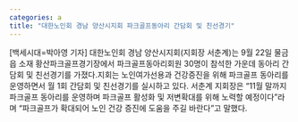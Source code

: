```yaml
---
categories: a
title: "대한노인회 경남 양산시지회 파크골프동아리 간담회 및 친선경기"
---
```

[백세시대=박아영 기자] 대한노인회 경남 양산시지회(지회장 서춘계)는 9월 22일 물금읍 소재 황산파크골프경기장에서 파크골프동아리회원 30명이 참석한 가운데 동아리 간담회 및 친선경기를 가졌다.지회는 노인여가선용과 건강증진을 위해 파크골프 동아리를 운영하면서 월 1회 간담회 및 친선경기를 실시하고 있다. 서춘계 지회장은 “11월 말까지 파크골프 동아리를 운영하며 파크골프 활성화 및 저변확대를 위해 노력할 예정이다”라며 “파크골프가 확대되어 노인 건강 증진에 도움을 주길 바란다”고 말했다.